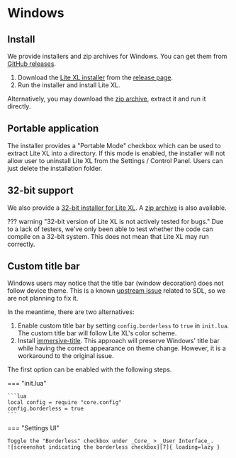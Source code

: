 # Windows

## Install

We provide installers and zip archives for Windows.
You can get them from [GitHub releases][1].

1. Download the [Lite XL installer][2] from the [release page][1].
2. Run the installer and install Lite XL.

Alternatively, you may download the [zip archive][3], extract it and run it directly.

## Portable application

The installer provides a "Portable Mode" checkbox which can be used to extract
Lite XL into a directory.
If this mode is enabled, the installer will not allow user to uninstall Lite XL
from the Settings / Control Panel.
Users can just delete the installation folder.

## 32-bit support

We also provide a [32-bit installer for Lite XL][3].
A [zip archive][4] is also available.

??? warning "32-bit version of Lite XL is not actively tested for bugs."
    Due to a lack of testers, we've only been able to test whether the code
    can compile on a 32-bit system.
    This does not mean that Lite XL may run correctly.

## Custom title bar

Windows users may notice that the title bar (window decoration) does not follow
device theme.
This is a known [upstream issue][5] related to SDL, so we are not planning to fix it.

In the meantime, there are two alternatives:

1. Enable custom title bar by setting `config.borderless` to `true` in `init.lua`.
   The custom title bar will follow Lite XL's color scheme.
2. Install [immersive-title][6].
   This approach will preserve Windows' title bar while having the correct
   appearance on theme change.
   However, it is a workaround to the original issue.

The first option can be enabled with the following steps.

=== "init.lua"

    ```lua
    local config = require "core.config"
    config.borderless = true
    ```

=== "Settings UI"

    Toggle the "Borderless" checkbox under _Core_ > _User Interface_.
    ![screenshot indicating the borderless checkbox][7]{ loading=lazy }



[1]: https://github.com/lite-xl/lite-xl/releases
[2]: https://github.com/lite-xl/lite-xl/releases/download/v2.1.1/LiteXL-v2.1.1-addons-x86_64-setup.exe
[3]: https://github.com/lite-xl/lite-xl/releases/download/v2.1.1/lite-xl-v2.1.1-addons-windows-x86_64.zip
[3]: https://github.com/lite-xl/lite-xl/releases/download/v2.1.1/LiteXL-v2.1.1-addons-i686-setup.exe
[4]: https://github.com/lite-xl/lite-xl/releases/download/v2.1.1/lite-xl-v2.1.1-addons-windows-i686.zip
[5]: https://github.com/libsdl-org/SDL/issues/4776
[6]: https://github.com/takase1121/lite-xl-immersive-title
[7]: /assets/settings/borderless.png